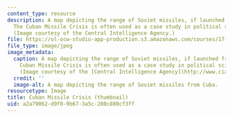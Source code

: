 ```yaml
---
content_type: resource
description: A map depicting the range of Soviet missiles, if launched from Cuba.
  The Cuban Missile Crisis is often used as a case study in political science research.
  (Image courtesy of the Central Intelligence Agency.)
file: https://ol-ocw-studio-app-production.s3.amazonaws.com/courses/17-878-qualitative-research-design-and-methods-spring-2005/a2a79062d9f09b673a5c280c880cf3ff_17-878s05-th.jpg
file_type: image/jpeg
image_metadata:
  caption: A map depicting the range of Soviet missiles, if launched from Cuba. The
    Cuban Missile Crisis is often used as a case study in political science research.
    (Image courtesy of the [Central Intelligence Agency](http://www.cia.gov/).)
  credit: ''
  image-alt: A map depicting the range of Soviet missiles from Cuba.
resourcetype: Image
title: Cuban Missile Crisis (thumbnail)
uid: a2a79062-d9f0-9b67-3a5c-280c880cf3ff
---
```

